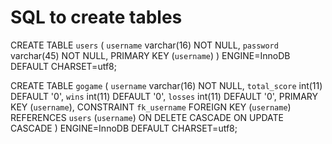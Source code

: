 # SQL to create tables

CREATE TABLE `users` (
  `username` varchar(16) NOT NULL,
  `password` varchar(45) NOT NULL,
  PRIMARY KEY (`username`)
) ENGINE=InnoDB DEFAULT CHARSET=utf8;


CREATE TABLE `gogame` (
  `username` varchar(16) NOT NULL,
  `total_score` int(11) DEFAULT '0',
  `wins` int(11) DEFAULT '0',
  `losses` int(11) DEFAULT '0',
  PRIMARY KEY (`username`),
  CONSTRAINT `fk_username` FOREIGN KEY (`username`) REFERENCES `users` (`username`) ON DELETE CASCADE ON UPDATE CASCADE
) ENGINE=InnoDB DEFAULT CHARSET=utf8;
